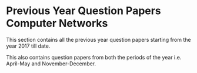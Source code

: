 # Previous Year Question Papers Computer Networks

This section contains all the previous year question papers starting from the year 2017 till date.

This also contains question papers from both the periods of the year i.e. April-May and November-December.